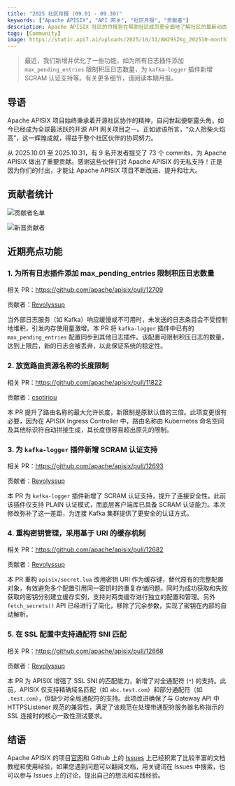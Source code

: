 ```yaml
---
title: "2025 社区月报 (09.01 - 09.30)"
keywords: ["Apache APISIX", "API 网关", "社区月报", "贡献者"]
description: Apache APISIX 社区的月报旨在帮助社区成员更全面地了解社区的最新动态，方便大家参与到 Apache APISIX 社区中来。
tags: [Community]
image: https://static.api7.ai/uploads/2025/10/31/8W29SZKg_202510-monthly-report-cover-cn.webp
---
```


> 最近，我们新增并优化了一些功能，如为所有日志插件添加 `max_pending_entries` 限制积压日志数量，为 `kafka-logger` 插件新增 SCRAM 认证支持等。有关更多细节，请阅读本期月报。

<!--truncate-->

## 导语

Apache APISIX 项目始终秉承着开源社区协作的精神，自问世起便崭露头角，如今已经成为全球最活跃的开源 API 网关项目之一。正如谚语所言，“众人拾柴火焰高”，这一辉煌成就，得益于整个社区伙伴的协同努力。

从 2025.10.01 至 2025.10.31，有 9 名开发者提交了 73 个 commits，为 Apache APISIX 做出了重要贡献。感谢这些伙伴们对 Apache APISIX 的无私支持！正是因为你们的付出，才能让 Apache APISIX 项目不断改进、提升和壮大。

## 贡献者统计

![贡献者名单](https://static.api7.ai/uploads/2025/10/31/DnI3irYQ_2025-oct-contributors.webp)

![新晋贡献者](https://static.api7.ai/uploads/2025/10/31/V7U7v4Z5_2025-oct-new-contributor.webp)

## 近期亮点功能

### 1. 为所有日志插件添加 max_pending_entries 限制积压日志数量

相关 PR：https://github.com/apache/apisix/pull/12709

贡献者：[Revolyssup](https://github.com/Revolyssup)

当外部日志服务（如 Kafka）响应缓慢或不可用时，未发送的日志条目会不受控制地堆积，引发内存使用量激增。本 PR 将 `kafka-logger` 插件中已有的 `max_pending_entries` 配置同步到其他日志插件。该配置可限制积压日志的数量，达到上限后，新的日志会被丢弃，以此保证系统的稳定性。

### 2. 放宽路由资源名称的长度限制

相关 PR：https://github.com/apache/apisix/pull/11822

贡献者：[csotiriou](https://github.com/csotiriou)

本 PR 提升了路由名称的最大允许长度，新限制是原默认值的三倍。此项变更很有必要，因为在 APISIX Ingress Controller 中，路由名称由 Kubernetes 命名空间及其他标识符自动拼接生成，其长度很容易超出原先的限制。

### 3. 为 `kafka-logger` 插件新增 SCRAM 认证支持

相关 PR：https://github.com/apache/apisix/pull/12693

贡献者：[Revolyssup](https://github.com/Revolyssup)

本 PR 为 `kafka-logger` 插件新增了 SCRAM 认证支持，提升了连接安全性。此前该插件仅支持 PLAIN 认证模式，而底层客户端库已具备 SCRAM 认证能力。本次修改弥补了这一差距，为连接 Kafka 集群提供了更安全的认证方式。

### 4. 重构密钥管理，采用基于 URI 的缓存机制

相关 PR：https://github.com/apache/apisix/pull/12682

贡献者：[Revolyssup](https://github.com/Revolyssup)

本 PR 重构 `apisix/secret.lua` 改用密钥 URI 作为缓存键，替代原有的完整配置对象，有效避免多个配置引用同一密钥时的重复存储问题。同时为成功获取和失败获取的密钥分别建立缓存实例，支持对两类缓存进行独立的配置和管理。另外 `fetch_secrets()` API 已经进行了简化，移除了冗余参数，实现了密钥在内部的自动解析。

### 5. 在 SSL 配置中支持通配符 SNI 匹配

相关 PR：https://github.com/apache/apisix/pull/12668

贡献者：[Revolyssup](https://github.com/Revolyssup)

本 PR 为 APISIX 增强了 SSL SNI 的匹配能力，新增了对全通配符 (`*`) 的支持。此前，APISIX 仅支持精确域名匹配（如 `abc.test.com`）和部分通配符（如 `.test.com`），但缺少对全局通配符的支持。此项改进确保了与 Gateway API 中 HTTPSListener 规范的兼容性，满足了该规范在处理带通配符服务器名称指示的 SSL 连接时的核心一致性测试要求。

## 结语

Apache APISIX 的项目[官网](https://apisix.apache.org/zh/)和 Github 上的 [Issues](https://github.com/apache/apisix/issues) 上已经积累了比较丰富的文档教程和使用经验，如果您遇到问题可以翻阅文档，用关键词在 Issues 中搜索，也可以参与 Issues 上的讨论，提出自己的想法和实践经验。
